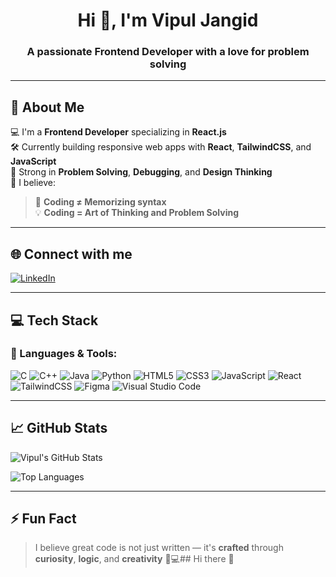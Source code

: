 <h1 align="center">Hi 👋, I'm Vipul Jangid</h1>
<h3 align="center">A passionate Frontend Developer with a love for problem solving</h3>

---

## 🧠 About Me

💻 I'm a **Frontend Developer** specializing in **React.js**  
🛠 Currently building responsive web apps with **React**, **TailwindCSS**, and **JavaScript**  
🎯 Strong in **Problem Solving**, **Debugging**, and **Design Thinking**  
🧩 I believe:  
> 🧠 **Coding ≠ Memorizing syntax**  
> 💡 **Coding = Art of Thinking and Problem Solving**

---

## 🌐 Connect with me

[![LinkedIn](https://img.shields.io/badge/LinkedIn-%230077B5.svg?style=for-the-badge&logo=linkedin&logoColor=white)](https://www.linkedin.com/in/vipul-jangid-0a4615253/)

---

## 💻 Tech Stack

### 🚀 Languages & Tools:
![C](https://img.shields.io/badge/C-00599C?style=for-the-badge&logo=c&logoColor=white)
![C++](https://img.shields.io/badge/C++-00599C?style=for-the-badge&logo=c%2B%2B&logoColor=white)
![Java](https://img.shields.io/badge/Java-ED8B00?style=for-the-badge&logo=java&logoColor=white)
![Python](https://img.shields.io/badge/Python-3776AB?style=for-the-badge&logo=python&logoColor=white)
![HTML5](https://img.shields.io/badge/HTML5-E34F26?style=for-the-badge&logo=html5&logoColor=white)
![CSS3](https://img.shields.io/badge/CSS3-1572B6?style=for-the-badge&logo=css3&logoColor=white)
![JavaScript](https://img.shields.io/badge/JavaScript-F7DF1E?style=for-the-badge&logo=javascript&logoColor=black)
![React](https://img.shields.io/badge/React-20232A?style=for-the-badge&logo=react&logoColor=61DAFB)
![TailwindCSS](https://img.shields.io/badge/TailwindCSS-38B2AC?style=for-the-badge&logo=tailwind-css&logoColor=white)
![Figma](https://img.shields.io/badge/Figma-F24E1E?style=for-the-badge&logo=figma&logoColor=white)
![Visual Studio Code](https://img.shields.io/badge/VSCode-007ACC?style=for-the-badge&logo=visual-studio-code&logoColor=white)

---

## 📈 GitHub Stats

![Vipul's GitHub Stats](https://github-readme-stats.vercel.app/api?username=jangidvipul&show_icons=true&theme=radical)

![Top Languages](https://github-readme-stats.vercel.app/api/top-langs/?username=jangidvipul&layout=compact&theme=radical)

---

## ⚡ Fun Fact

> I believe great code is not just written — it's **crafted** through **curiosity**, **logic**, and **creativity** 🎨💻## Hi there 👋

<!--
**jangidvipul/jangidvipul** is a ✨ _special_ ✨ repository because its `README.md` (this file) appears on your GitHub profile.

Here are some ideas to get you started:

- 🔭 I’m currently working on ...
- 🌱 I’m currently learning ...
- 👯 I’m looking to collaborate on ...
- 🤔 I’m looking for help with ...
- 💬 Ask me about ...
- 📫 How to reach me: ...
- 😄 Pronouns: ...
- ⚡ Fun fact: ...
-->
